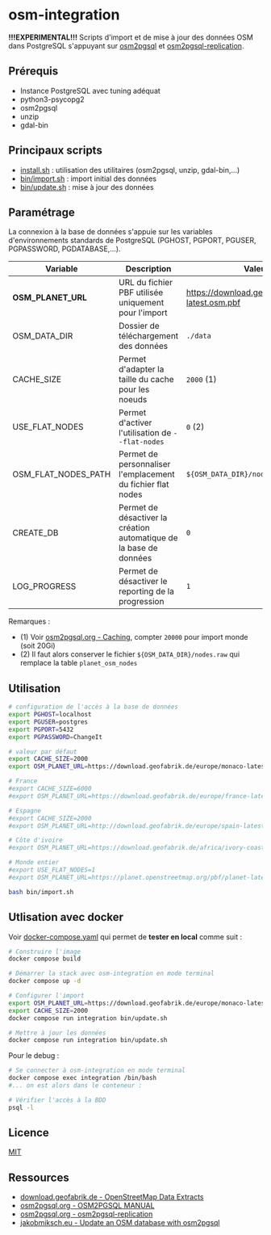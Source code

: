 # osm-integration

**!!!EXPERIMENTAL!!!** Scripts d'import et de mise à jour des données OSM dans PostgreSQL s'appuyant sur [osm2pgsql](https://osm2pgsql.org/doc/manual.html) et [osm2pgsql-replication](https://osm2pgsql.org/doc/man/osm2pgsql-replication-1.9.1.html).

## Prérequis

* Instance PostgreSQL avec tuning adéquat
* python3-psycopg2
* osm2pgsql
* unzip
* gdal-bin

## Principaux scripts

* [install.sh](install.sh) : utilisation des utilitaires (osm2pgsql, unzip, gdal-bin,...)
* [bin/import.sh](bin/import.sh) : import initial des données
* [bin/update.sh](bin/update.sh) : mise à jour des données

## Paramétrage

La connexion à la base de données s'appuie sur les variables d'environnements standards de PostgreSQL (PGHOST, PGPORT, PGUSER, PGPASSWORD, PGDATABASE,...).

| Variable            | Description                                                        | Valeur par défaut                                          |
| ------------------- | ------------------------------------------------------------------ | ---------------------------------------------------------- |
| **OSM_PLANET_URL**  | URL du fichier PBF utilisée uniquement pour l'import               | https://download.geofabrik.de/europe/monaco-latest.osm.pbf |
| OSM_DATA_DIR        | Dossier de téléchargement des données                              | `./data`                                                   |
| CACHE_SIZE          | Permet d'adapter la taille du cache pour les noeuds                | `2000` (1)                                                 |
| USE_FLAT_NODES      | Permet d'activer l'utilisation de `--flat-nodes`                   | `0` (2)                                                    |
| OSM_FLAT_NODES_PATH | Permet de personnaliser l'emplacement du fichier flat nodes        | `${OSM_DATA_DIR}/nodes.raw`                                |
| CREATE_DB           | Permet de désactiver la création automatique de la base de données | `0`                                                        |
| LOG_PROGRESS        | Permet de désactiver le reporting de la progression                | `1`                                                        |

Remarques :

* (1) Voir [osm2pgsql.org - Caching](https://osm2pgsql.org/doc/manual.html#caching), compter `20000` pour import monde (soit 20Gi)
* (2) Il faut alors conserver le fichier `${OSM_DATA_DIR}/nodes.raw` qui remplace la table `planet_osm_nodes`


## Utilisation

```bash
# configuration de l'accès à la base de données
export PGHOST=localhost
export PGUSER=postgres
export PGPORT=5432
export PGPASSWORD=ChangeIt

# valeur par défaut
export CACHE_SIZE=2000
export OSM_PLANET_URL=https://download.geofabrik.de/europe/monaco-latest.osm.pbf

# France
#export CACHE_SIZE=6000
#export OSM_PLANET_URL=https://download.geofabrik.de/europe/france-latest.osm.pbf

# Espagne
#export CACHE_SIZE=2000
#export OSM_PLANET_URL=http://download.geofabrik.de/europe/spain-latest.osm.pbf

# Côte d'ivoire
#export OSM_PLANET_URL=https://download.geofabrik.de/africa/ivory-coast-latest.osm.pbf

# Monde entier
#export USE_FLAT_NODES=1
#export OSM_PLANET_URL=https://planet.openstreetmap.org/pbf/planet-latest.osm.pbf

bash bin/import.sh
```

## Utlisation avec docker

Voir [docker-compose.yaml](docker-compose.yaml) qui permet de **tester en local** comme suit :

```bash
# Construire l'image
docker compose build

# Démarrer la stack avec osm-integration en mode terminal
docker compose up -d

# Configurer l'import
export OSM_PLANET_URL=https://download.geofabrik.de/europe/monaco-latest.osm.pbf
export CACHE_SIZE=2000
docker compose run integration bin/update.sh

# Mettre à jour les données
docker compose run integration bin/update.sh
```

Pour le debug :

```bash
# Se connecter à osm-integration en mode terminal
docker compose exec integration /bin/bash
#... on est alors dans le conteneur :

# Vérifier l'accès à la BDD
psql -l
```


## Licence

[MIT](LICENSE)

## Ressources

* [download.geofabrik.de - OpenStreetMap Data Extracts](https://download.geofabrik.de/)
* [osm2pgsql.org - OSM2PGSQL MANUAL](https://osm2pgsql.org/doc/manual.html)
* [osm2pgsql.org - osm2pgsql-replication](https://osm2pgsql.org/doc/man/osm2pgsql-replication-1.9.1.html)
* [jakobmiksch.eu - Update an OSM database with osm2pgsql](https://jakobmiksch.eu/post/osm2pgsql-replication-script/)

